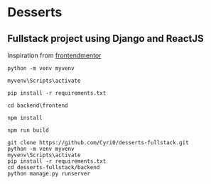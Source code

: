 # Desserts
## Fullstack project using Django and ReactJS

Inspiration from [frontendmentor](https://www.frontendmentor.io/challenges/product-list-with-cart-5MmqLVAp_d)


```batch
python -m venv myvenv
```

```batch
myvenv\Scripts\activate
```

```batch
pip install -r requirements.txt
```

```batch
cd backend\frontend
```

```batch
npm install
```

```batch
npm run build
```


```batch
git clone https://github.com/Cyri0/desserts-fullstack.git
python -m venv myvenv
myvenv\Scripts\activate
pip install -r requirements.txt
cd desserts-fullstack/backend
python manage.py runserver
```

